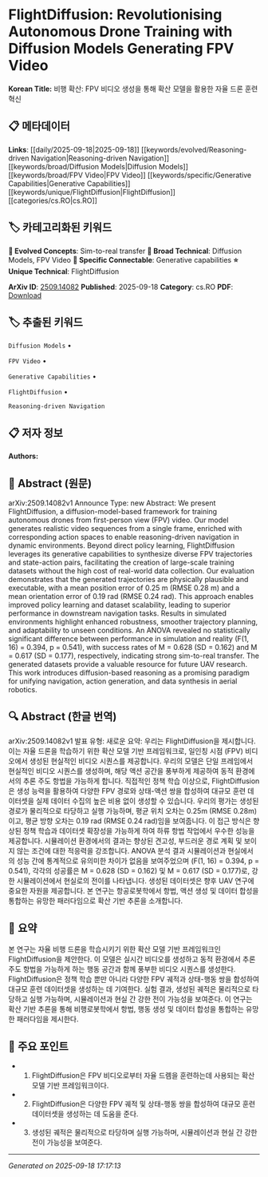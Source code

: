 
# FlightDiffusion: Revolutionising Autonomous Drone Training with Diffusion Models Generating FPV Video

**Korean Title:** 비행 확산: FPV 비디오 생성을 통해 확산 모델을 활용한 자율 드론 훈련 혁신

## 📋 메타데이터

**Links**: [[daily/2025-09-18|2025-09-18]] [[keywords/evolved/Reasoning-driven Navigation|Reasoning-driven Navigation]] [[keywords/broad/Diffusion Models|Diffusion Models]] [[keywords/broad/FPV Video|FPV Video]] [[keywords/specific/Generative Capabilities|Generative Capabilities]] [[keywords/unique/FlightDiffusion|FlightDiffusion]] [[categories/cs.RO|cs.RO]]

## 🏷️ 카테고리화된 키워드
**🚀 Evolved Concepts**: Sim-to-real transfer
**🔬 Broad Technical**: Diffusion Models, FPV Video
**🔗 Specific Connectable**: Generative capabilities
**⭐ Unique Technical**: FlightDiffusion

**ArXiv ID**: [2509.14082](https://arxiv.org/abs/2509.14082)
**Published**: 2025-09-18
**Category**: cs.RO
**PDF**: [Download](https://arxiv.org/pdf/2509.14082.pdf)


## 🏷️ 추출된 키워드



`Diffusion Models` • 

`FPV Video` • 

`Generative Capabilities` • 

`FlightDiffusion` • 

`Reasoning-driven Navigation`



## 📋 저자 정보

**Authors:** 

## 📄 Abstract (원문)

arXiv:2509.14082v1 Announce Type: new 
Abstract: We present FlightDiffusion, a diffusion-model-based framework for training autonomous drones from first-person view (FPV) video. Our model generates realistic video sequences from a single frame, enriched with corresponding action spaces to enable reasoning-driven navigation in dynamic environments. Beyond direct policy learning, FlightDiffusion leverages its generative capabilities to synthesize diverse FPV trajectories and state-action pairs, facilitating the creation of large-scale training datasets without the high cost of real-world data collection. Our evaluation demonstrates that the generated trajectories are physically plausible and executable, with a mean position error of 0.25 m (RMSE 0.28 m) and a mean orientation error of 0.19 rad (RMSE 0.24 rad). This approach enables improved policy learning and dataset scalability, leading to superior performance in downstream navigation tasks. Results in simulated environments highlight enhanced robustness, smoother trajectory planning, and adaptability to unseen conditions. An ANOVA revealed no statistically significant difference between performance in simulation and reality (F(1, 16) = 0.394, p = 0.541), with success rates of M = 0.628 (SD = 0.162) and M = 0.617 (SD = 0.177), respectively, indicating strong sim-to-real transfer. The generated datasets provide a valuable resource for future UAV research. This work introduces diffusion-based reasoning as a promising paradigm for unifying navigation, action generation, and data synthesis in aerial robotics.

## 🔍 Abstract (한글 번역)

arXiv:2509.14082v1 발표 유형: 새로운
요약: 우리는 FlightDiffusion을 제시합니다. 이는 자율 드론을 학습하기 위한 확산 모델 기반 프레임워크로, 일인칭 시점 (FPV) 비디오에서 생성된 현실적인 비디오 시퀀스를 제공합니다. 우리의 모델은 단일 프레임에서 현실적인 비디오 시퀀스를 생성하며, 해당 액션 공간을 풍부하게 제공하여 동적 환경에서의 추론 주도 항법을 가능하게 합니다. 직접적인 정책 학습 이상으로, FlightDiffusion은 생성 능력을 활용하여 다양한 FPV 경로와 상태-액션 쌍을 합성하여 대규모 훈련 데이터셋을 실제 데이터 수집의 높은 비용 없이 생성할 수 있습니다. 우리의 평가는 생성된 경로가 물리적으로 타당하고 실행 가능하며, 평균 위치 오차는 0.25m (RMSE 0.28m)이고, 평균 방향 오차는 0.19 rad (RMSE 0.24 rad)임을 보여줍니다. 이 접근 방식은 향상된 정책 학습과 데이터셋 확장성을 가능하게 하여 하류 항법 작업에서 우수한 성능을 제공합니다. 시뮬레이션 환경에서의 결과는 향상된 견고성, 부드러운 경로 계획 및 보이지 않는 조건에 대한 적응력을 강조합니다. ANOVA 분석 결과 시뮬레이션과 현실에서의 성능 간에 통계적으로 유의미한 차이가 없음을 보여주었으며 (F(1, 16) = 0.394, p = 0.541), 각각의 성공률은 M = 0.628 (SD = 0.162) 및 M = 0.617 (SD = 0.177)로, 강한 시뮬레이션에서 현실로의 전이를 나타냅니다. 생성된 데이터셋은 향후 UAV 연구에 중요한 자원을 제공합니다. 본 연구는 항공로봇학에서 항법, 액션 생성 및 데이터 합성을 통합하는 유망한 패러다임으로 확산 기반 추론을 소개합니다.

## 📝 요약

본 연구는 자율 비행 드론을 학습시키기 위한 확산 모델 기반 프레임워크인 FlightDiffusion을 제안한다. 이 모델은 실시간 비디오를 생성하고 동적 환경에서 추론 주도 항법을 가능하게 하는 행동 공간과 함께 풍부한 비디오 시퀀스를 생성한다. FlightDiffusion은 정책 학습 뿐만 아니라 다양한 FPV 궤적과 상태-행동 쌍을 합성하여 대규모 훈련 데이터셋을 생성하는 데 기여한다. 실험 결과, 생성된 궤적은 물리적으로 타당하고 실행 가능하며, 시뮬레이션과 현실 간 강한 전이 가능성을 보여준다. 이 연구는 확산 기반 추론을 통해 비행로봇학에서 항법, 행동 생성 및 데이터 합성을 통합하는 유망한 패러다임을 제시한다.

## 🎯 주요 포인트


- 1. FlightDiffusion은 FPV 비디오로부터 자율 드롐을 훈련하는데 사용되는 확산 모델 기반 프레임워크이다.

- 2. FlightDiffusion은 다양한 FPV 궤적 및 상태-행동 쌍을 합성하여 대규모 훈련 데이터셋을 생성하는 데 도움을 준다.

- 3. 생성된 궤적은 물리적으로 타당하며 실행 가능하며, 시뮬레이션과 현실 간 강한 전이 가능성을 보여준다.


---

*Generated on 2025-09-18 17:17:13*